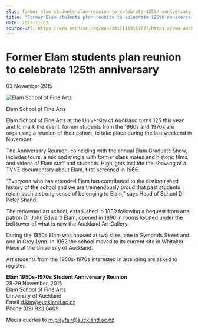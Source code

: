 ```yaml
---
slug: former-elam-students-plan-reunion-to-celebrate-125th-anniversary
title: "Former Elam students plan reunion to celebrate 125th anniversary"
date: 2015-11-03
source-url: https://web.archive.org/web/20171119163737/https://www.auckland.ac.nz/en/about/news-events-and-notices/news/news-2015/11/former-elam-students-plan-reunion-to-celebrate-125th-anniversary.html
---
```

Former Elam students plan reunion to celebrate 125th anniversary
================================================================

03 November 2015

![Elam School of Fine Arts](https://www.auckland.ac.nz/en/about/news-events-and-notices/news/news-2015/11/former-elam-students-plan-reunion-to-celebrate-125th-anniversary/_jcr_content/par/textimage/image.img.jpg/1453430685464.jpg "Elam School of Fine Arts")

Elam School of Fine Arts

Elam School of Fine Arts at the University of Auckland turns 125 this year and to mark the event, former students from the 1960s and 1970s are organising a reunion of their cohort, to take place during the last weekend in November.

The Anniversary Reunion, coinciding with the annual Elam Graduate Show, includes tours, a mix and mingle with former class mates and historic films and videos of Elam staff and students. Highlights include the showing of a TVNZ documentary about Elam, first screened in 1965.  
  
“Everyone who has attended Elam has contributed to the distinguished history of the school and we are tremendously proud that past students retain such a strong sense of belonging to Elam,” says Head of School Dr Peter Shand.

The renowned art school, established in 1889 following a bequest from arts patron Dr John Edward Elam, opened in 1890 in rooms located under the bell tower of what is now the Auckland Art Gallery.  
  
During the 1950s Elam was housed at two sites, one in Symonds Street and one in Grey Lynn. In 1962 the school moved to its current site in Whitaker Place at the University of Auckland.  
  
Art students from the 1950s-1970s interested in attending are asked to register.  
  

**Elam 1950s-1970s Student Anniversary Reunion**  
28-29 November, 2015  
Elam School of Fine Arts  
University of Auckland  
Email [d.kim@auckland.ac.nz](mailto:d.kim@auckland.ac.nz)  
Phone (09) 923 6409  
  
Media queries to [m.playfair@auckland.ac.nz](mailto:m.playfair@auckland.ac.nz)